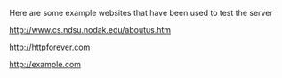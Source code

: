 Here are some example websites that have been used to test the server

http://www.cs.ndsu.nodak.edu/aboutus.htm

http://httpforever.com

http://example.com
